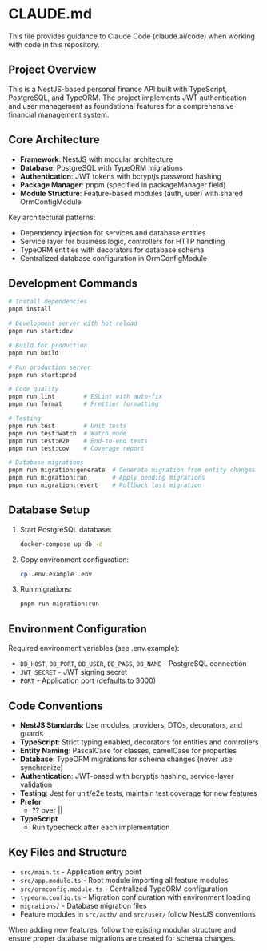 # CLAUDE.md

This file provides guidance to Claude Code (claude.ai/code) when working with code in this repository.

## Project Overview

This is a NestJS-based personal finance API built with TypeScript, PostgreSQL, and TypeORM. The project implements JWT authentication and user management as foundational features for a comprehensive financial management system.

## Core Architecture

- **Framework**: NestJS with modular architecture
- **Database**: PostgreSQL with TypeORM migrations
- **Authentication**: JWT tokens with bcryptjs password hashing
- **Package Manager**: pnpm (specified in packageManager field)
- **Module Structure**: Feature-based modules (auth, user) with shared OrmConfigModule

Key architectural patterns:
- Dependency injection for services and database entities
- Service layer for business logic, controllers for HTTP handling
- TypeORM entities with decorators for database schema
- Centralized database configuration in OrmConfigModule

## Development Commands

```bash
# Install dependencies
pnpm install

# Development server with hot reload
pnpm run start:dev

# Build for production
pnpm run build

# Run production server
pnpm run start:prod

# Code quality
pnpm run lint        # ESLint with auto-fix
pnpm run format      # Prettier formatting

# Testing
pnpm run test        # Unit tests
pnpm run test:watch  # Watch mode
pnpm run test:e2e    # End-to-end tests
pnpm run test:cov    # Coverage report

# Database migrations
pnpm run migration:generate  # Generate migration from entity changes
pnpm run migration:run       # Apply pending migrations
pnpm run migration:revert    # Rollback last migration
```

## Database Setup

1. Start PostgreSQL database:
   ```bash
   docker-compose up db -d
   ```

2. Copy environment configuration:
   ```bash
   cp .env.example .env
   ```

3. Run migrations:
   ```bash
   pnpm run migration:run
   ```

## Environment Configuration

Required environment variables (see .env.example):
- `DB_HOST`, `DB_PORT`, `DB_USER`, `DB_PASS`, `DB_NAME` - PostgreSQL connection
- `JWT_SECRET` - JWT signing secret
- `PORT` - Application port (defaults to 3000)

## Code Conventions

- **NestJS Standards**: Use modules, providers, DTOs, decorators, and guards
- **TypeScript**: Strict typing enabled, decorators for entities and controllers  
- **Entity Naming**: PascalCase for classes, camelCase for properties
- **Database**: TypeORM migrations for schema changes (never use synchronize)
- **Authentication**: JWT-based with bcryptjs hashing, service-layer validation
- **Testing**: Jest for unit/e2e tests, maintain test coverage for new features
- **Prefer**
  - ?? over ||
- **TypeScript**
  - Run typecheck after each implementation

## Key Files and Structure

- `src/main.ts` - Application entry point
- `src/app.module.ts` - Root module importing all feature modules
- `src/ormconfig.module.ts` - Centralized TypeORM configuration
- `typeorm.config.ts` - Migration configuration with environment loading
- `migrations/` - Database migration files
- Feature modules in `src/auth/` and `src/user/` follow NestJS conventions

When adding new features, follow the existing modular structure and ensure proper database migrations are created for schema changes.